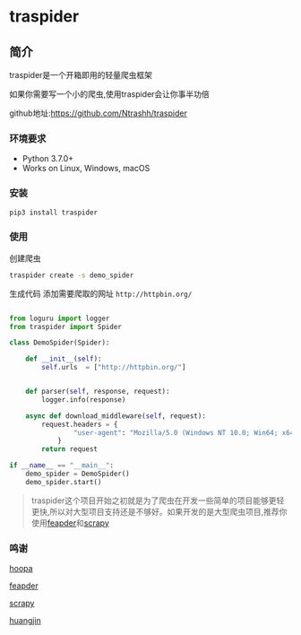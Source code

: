 # traspider

## 简介

traspider是一个开箱即用的轻量爬虫框架

如果你需要写一个小的爬虫,使用traspider会让你事半功倍

github地址:https://github.com/Ntrashh/traspider

### 环境要求
 - Python 3.7.0+
 - Works on Linux, Windows, macOS

### 安装
```cmd
pip3 install traspider
```

### 使用
创建爬虫
```cmd
traspider create -s demo_spider
```

生成代码
添加需要爬取的网址 `http://httpbin.org/`
```python

from loguru import logger
from traspider import Spider

class DemoSpider(Spider):

    def __init__(self):
        self.urls  = ["http://httpbin.org/"]


    def parser(self, response, request):
        logger.info(response)

    async def download_middleware(self, request):
        request.headers = {
                "user-agent": "Mozilla/5.0 (Windows NT 10.0; Win64; x64) AppleWebKit/537.36 (KHTML, like Gecko) Chrome/108.0.0.0 Safari/537.36"
            }
        return request

if __name__ == "__main__":
    demo_spider = DemoSpider()
    demo_spider.start()
```



> traspider这个项目开始之初就是为了爬虫在开发一些简单的项目能够更轻更快,所以对大型项目支持还是不够好。如果开发的是大型爬虫项目,推荐你使用[feapder](https://github.com/Boris-code/feapder)和[scrapy](https://github.com/scrapy/scrapy)

### 鸣谢

[hoopa](https://github.com/fishtn/hoopa)

[feapder](https://github.com/Boris-code/feapder)

[scrapy](https://github.com/scrapy/scrapy)

[huangjin](https://github.com/xianyucoder)